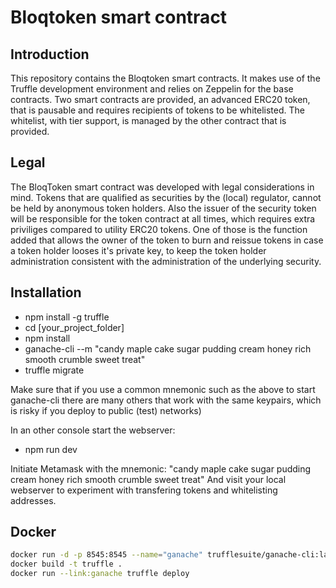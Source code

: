 # Bloqtoken smart contract

## Introduction

This repository contains the Bloqtoken smart contracts. It makes use of the Truffle development environment and relies on Zeppelin for the base contracts.
Two smart contracts are provided, an advanced ERC20 token, that is pausable and requires recipients of tokens to be whitelisted.
The whitelist, with tier support, is managed by the other contract that is provided.

## Legal

The BloqToken smart contract was developed with legal considerations in mind. Tokens that are qualified as securities by the (local) regulator,
cannot be held by anonymous token holders. Also the issuer of the security token will be responsible for the token contract at all times, which
requires extra priviliges compared to utility ERC20 tokens. One of those is the function added that allows the owner of the token to
burn and reissue tokens in case a token holder looses it's private key, to keep the token holder administration consistent with the
administration of the underlying security.


## Installation

* npm install -g truffle
* cd [your_project_folder]
* npm install
* ganache-cli --m "candy maple cake sugar pudding cream honey rich smooth crumble sweet treat"
* truffle migrate

Make sure that if you use a common mnemonic such as the above to start ganache-cli there are many others that work with the same keypairs,
which is  risky if you deploy to public (test) networks)

In an other console start the webserver:
* npm run dev

Initiate Metamask with the mnemonic: "candy maple cake sugar pudding cream honey rich smooth crumble sweet treat"
And visit your local webserver to experiment with transfering tokens and whitelisting addresses.

## Docker

```Bash
docker run -d -p 8545:8545 --name="ganache" trufflesuite/ganache-cli:latest --m "candy maple cake sugar pudding cream honey rich smooth crumble sweet treat"
docker build -t truffle .
docker run --link:ganache truffle deploy
```
